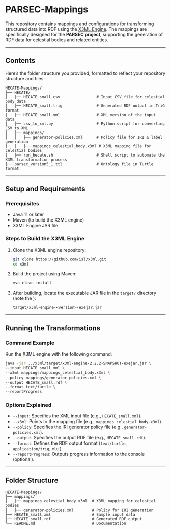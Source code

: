 # **PARSEC-Mappings**

This repository contains mappings and configurations for transforming structured data into RDF using the [X3ML Engine](https://github.com/isl/x3ml). The mappings are specifically designed for the **PARSEC project**, supporting the generation of RDF data for celestial bodies and related entities.

---

## **Contents**
Here’s the folder structure you provided, formatted to reflect your repository structure and files:

```
HECATE-Mappings/
├── HECATE/
│   ├── HECATE_small.csv                # Input CSV file for celestial body data
│   ├── HECATE_small.trig               # Generated RDF output in TriG format
│   ├── HECATE_small.xml                # XML version of the input data
│   ├── csv_to_xml.py                   # Python script for converting CSV to XML
│   ├── mappings/
│   │   ├── generator-policies.xml      # Policy file for IRI & label generation
│   │   ├── mappings_celestial_body.x3ml # X3ML mapping file for celestial bodies
│   ├── run_hecate.sh                   # Shell script to automate the X3ML transformation process
├── parsec_version5_1.ttl               # Ontology file in Turtle format
```

---

## **Setup and Requirements**

### **Prerequisites**
- Java 11 or later
- Maven (to build the X3ML engine)
- X3ML Engine JAR file

### **Steps to Build the X3ML Engine**
1. Clone the X3ML engine repository:
   ```bash
   git clone https://github.com/isl/x3ml.git
   cd x3ml
   ```
2. Build the project using Maven:
   ```bash
   mvn clean install
   ```
3. After building, locate the executable JAR file in the `target/` directory (note the <version>):
   ```
   target/x3ml-engine-<version>-exejar.jar
   ```

---

## **Running the Transformations**

### **Command Example**
Run the X3ML engine with the following command:
```bash
java -jar ../x3ml/target/x3ml-engine-2.2.2-SNAPSHOT-exejar.jar \
--input HECATE_small.xml \
--x3ml mappings/mappings_celestial_body.x3ml \
--policy mappings/generator-policies.xml \
--output HECATE_small.rdf \
--format text/turtle \
--reportProgress
```

### **Options Explained**
- `--input`: Specifies the XML input file (e.g., `HECATE_small.xml`).
- `--x3ml`: Points to the mapping file (e.g., `mappings_celestial_body.x3ml`).
- `--policy`: Specifies the IRI generator policy file (e.g., `generator-policies.xml`).
- `--output`: Specifies the output RDF file (e.g., `HECATE_small.rdf`).
- `--format`: Defines the RDF output format (`text/turtle`, `application/trig`, etc.).
- `--reportProgress`: Outputs progress information to the console (optional).

---

## **Folder Structure**

```
HECATE-Mappings/
├── mappings/
│   ├── mappings_celestial_body.x3ml  # X3ML mapping for celestial bodies
│   ├── generator-policies.xml        # Policy for IRI generation
├── HECATE_small.xml                  # Sample input data
├── HECATE_small.rdf                  # Generated RDF output
└── README.md                         # Documentation
```
